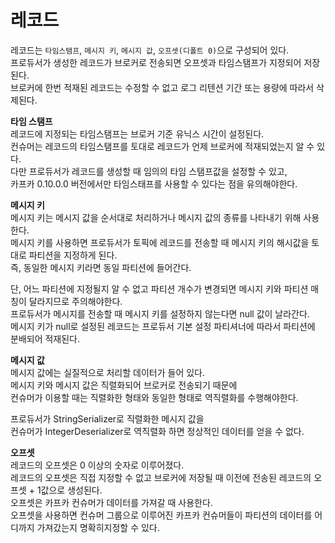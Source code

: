 # 레코드 
레코드는 `타임스탬프`, `메시지 키`, `메시지 값`, `오프셋(디폴트 0)`으로 구성되어 있다.          
프로듀서가 생성한 레코드가 브로커로 전송되면 오프셋과 타임스탬프가 지정되어 저장된다.          
브로커에 한번 적재된 레코드는 수정할 수 없고 로그 리텐션 기간 또는 용량에 따라서 삭제된다.       

**타임 스탬프**    
레코드에 지정되는 타임스탬프는 브로커 기준 유닉스 시간이 설정된다.           
컨슈머는 레코드의 타임스탬프를 토대로 레코드가 언제 브로커에 적재되었는지 알 수 있다.     
다만 프로듀서가 레코드를 생성할 때 임의의 타임 스탬프값을 설정할 수 있고,    
카프카 0.10.0.0 버전에서만 타임스태프를 사용할 수 있다는 점을 유의해야한다.   
  
**메시지 키**     
메시지 키는 메시지 값을 순서대로 처리하거나 메시지 값의 종류를 나타내기 위해 사용한다.     
메시지 키를 사용하면 프로듀서가 토픽에 레코드를 전송할 때 메시지 키의 해시값을 토대로 파티션을 지정하게 된다.     
즉, 동일한 메시지 키라면 동일 파티션에 들어간다.     
  
단, 어느 파티션에 지정될지 알 수 없고 파티션 개수가 변경되면 메시지 키와 파티션 매칭이 달라지므로 주의해야한다.   
프로듀서가 메시지를 전송할 때 메시지 키를 설정하지 않는다면 null 값이 날라간다.     
메시지 키가 null로 설정된 레코드는 프로듀서 기본 설정 파티셔너에 따라서 파티션에 분배되어 적재된다.   

**메시지 값**  
메시지 값에는 실질적으로 처리할 데이터가 들어 있다.     
메시지 키와 메시지 값은 직렬화되어 브로커로 전송되기 때문에        
컨슈머가 이용할 때는 직렬화한 형태와 동일한 형태로 역직렬화를 수행해야한다.     
   
프로듀서가 StringSerializer로 직렬화한 메시지 값을           
컨슈머가 IntegerDeserializer로 역직렬화 하면 정상적인 데이터를 얻을 수 없다.          
 
**오프셋**     
레코드의 오프셋은 0 이상의 숫자로 이루어졌다.       
레코드의 오프셋은 직접 지정할 수 없고 브로커에 저장될 때 이전에 전송된 레코드의 오프셋 + 1값으로 생성된다.         
오프셋은 카프카 컨슈머가 데이터를 가져갈 때 사용한다.     
오프셋을 사용하면 컨슈머 그룹으로 이루어진 카프카 컨슈머들이 파티션의 데이터를 어디까지 가져갔는지 명확히지정할 수 있다.   

